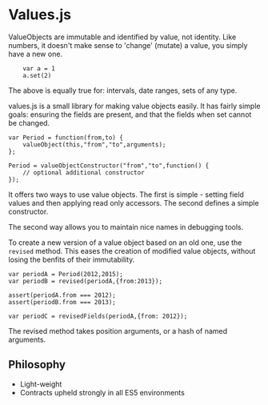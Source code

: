 # Values.js

ValueObjects are immutable and identified by value, not identity. Like numbers, it doesn't make sense to 'change' (mutate) a value, you simply have a new one.

		var a = 1
		a.set(2)

The above is equally true for: intervals, date ranges, sets of any type.

values.js is a small library for making value objects easily. It has fairly simple goals: ensuring the fields are present, and that the fields when set cannot be changed.

	var Period = function(from,to) {
		valueObject(this,"from","to",arguments);
	};

	Period = valueObjectConstructor("from","to",function() {
		// optional additional constructor
	});

It offers two ways to use value objects. The first is simple - setting field values and then applying read only accessors. The second defines a simple constructor.

The second way allows you to maintain nice names in debugging tools.

To create a new version of a value object based on an old one, use the `revised` method. This eases the creation of modified value objects, without losing the benfits of their immutability.

	var periodA = Period(2012,2015);
	var periodB = revised(periodA,{from:2013});

	assert(periodA.from === 2012);
	assert(periodB.from === 2013);

	var periodC = revisedFields(periodA,{from: 2012});

The revised method takes position arguments, or a hash of named arguments. 

## Philosophy

- Light-weight
- Contracts upheld strongly in all ES5 environments

	
